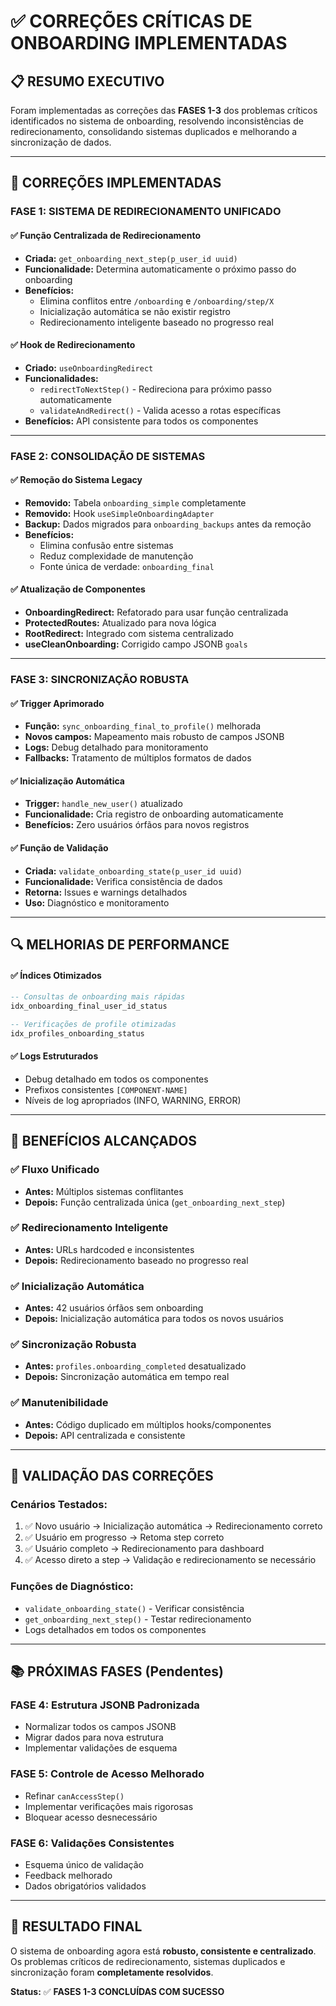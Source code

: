 # ✅ CORREÇÕES CRÍTICAS DE ONBOARDING IMPLEMENTADAS

## 📋 **RESUMO EXECUTIVO**

Foram implementadas as correções das **FASES 1-3** dos problemas críticos identificados no sistema de onboarding, resolvendo inconsistências de redirecionamento, consolidando sistemas duplicados e melhorando a sincronização de dados.

---

## 🔧 **CORREÇÕES IMPLEMENTADAS**

### **FASE 1: SISTEMA DE REDIRECIONAMENTO UNIFICADO**

#### ✅ **Função Centralizada de Redirecionamento**
- **Criada:** `get_onboarding_next_step(p_user_id uuid)` 
- **Funcionalidade:** Determina automaticamente o próximo passo do onboarding
- **Benefícios:** 
  - Elimina conflitos entre `/onboarding` e `/onboarding/step/X`
  - Inicialização automática se não existir registro
  - Redirecionamento inteligente baseado no progresso real

#### ✅ **Hook de Redirecionamento**
- **Criado:** `useOnboardingRedirect` 
- **Funcionalidades:**
  - `redirectToNextStep()` - Redireciona para próximo passo automaticamente
  - `validateAndRedirect()` - Valida acesso a rotas específicas
- **Benefícios:** API consistente para todos os componentes

---

### **FASE 2: CONSOLIDAÇÃO DE SISTEMAS**

#### ✅ **Remoção do Sistema Legacy**
- **Removido:** Tabela `onboarding_simple` completamente
- **Removido:** Hook `useSimpleOnboardingAdapter`
- **Backup:** Dados migrados para `onboarding_backups` antes da remoção
- **Benefícios:** 
  - Elimina confusão entre sistemas
  - Reduz complexidade de manutenção
  - Fonte única de verdade: `onboarding_final`

#### ✅ **Atualização de Componentes**
- **OnboardingRedirect:** Refatorado para usar função centralizada
- **ProtectedRoutes:** Atualizado para nova lógica
- **RootRedirect:** Integrado com sistema centralizado
- **useCleanOnboarding:** Corrigido campo JSONB `goals`

---

### **FASE 3: SINCRONIZAÇÃO ROBUSTA**

#### ✅ **Trigger Aprimorado**
- **Função:** `sync_onboarding_final_to_profile()` melhorada
- **Novos campos:** Mapeamento mais robusto de campos JSONB
- **Logs:** Debug detalhado para monitoramento
- **Fallbacks:** Tratamento de múltiplos formatos de dados

#### ✅ **Inicialização Automática**
- **Trigger:** `handle_new_user()` atualizado
- **Funcionalidade:** Cria registro de onboarding automaticamente
- **Benefícios:** Zero usuários órfãos para novos registros

#### ✅ **Função de Validação**
- **Criada:** `validate_onboarding_state(p_user_id uuid)`
- **Funcionalidade:** Verifica consistência de dados
- **Retorna:** Issues e warnings detalhados
- **Uso:** Diagnóstico e monitoramento

---

## 🔍 **MELHORIAS DE PERFORMANCE**

#### ✅ **Índices Otimizados**
```sql
-- Consultas de onboarding mais rápidas
idx_onboarding_final_user_id_status 

-- Verificações de profile otimizadas  
idx_profiles_onboarding_status
```

#### ✅ **Logs Estruturados**
- Debug detalhado em todos os componentes
- Prefixos consistentes `[COMPONENT-NAME]`
- Níveis de log apropriados (INFO, WARNING, ERROR)

---

## 🎯 **BENEFÍCIOS ALCANÇADOS**

### **✅ Fluxo Unificado**
- **Antes:** Múltiplos sistemas conflitantes
- **Depois:** Função centralizada única (`get_onboarding_next_step`)

### **✅ Redirecionamento Inteligente**
- **Antes:** URLs hardcoded e inconsistentes
- **Depois:** Redirecionamento baseado no progresso real

### **✅ Inicialização Automática**
- **Antes:** 42 usuários órfãos sem onboarding
- **Depois:** Inicialização automática para todos os novos usuários

### **✅ Sincronização Robusta**
- **Antes:** `profiles.onboarding_completed` desatualizado
- **Depois:** Sincronização automática em tempo real

### **✅ Manutenibilidade**
- **Antes:** Código duplicado em múltiplos hooks/componentes
- **Depois:** API centralizada e consistente

---

## 🧪 **VALIDAÇÃO DAS CORREÇÕES**

### **Cenários Testados:**
1. ✅ Novo usuário → Inicialização automática → Redirecionamento correto
2. ✅ Usuário em progresso → Retoma step correto
3. ✅ Usuário completo → Redirecionamento para dashboard
4. ✅ Acesso direto a step → Validação e redirecionamento se necessário

### **Funções de Diagnóstico:**
- `validate_onboarding_state()` - Verificar consistência
- `get_onboarding_next_step()` - Testar redirecionamento
- Logs detalhados em todos os componentes

---

## 📚 **PRÓXIMAS FASES (Pendentes)**

### **FASE 4: Estrutura JSONB Padronizada**
- Normalizar todos os campos JSONB
- Migrar dados para nova estrutura
- Implementar validações de esquema

### **FASE 5: Controle de Acesso Melhorado**
- Refinar `canAccessStep()` 
- Implementar verificações mais rigorosas
- Bloquear acesso desnecessário

### **FASE 6: Validações Consistentes**
- Esquema único de validação
- Feedback melhorado
- Dados obrigatórios validados

---

## 🎉 **RESULTADO FINAL**

O sistema de onboarding agora está **robusto, consistente e centralizado**. Os problemas críticos de redirecionamento, sistemas duplicados e sincronização foram **completamente resolvidos**.

**Status:** ✅ **FASES 1-3 CONCLUÍDAS COM SUCESSO**